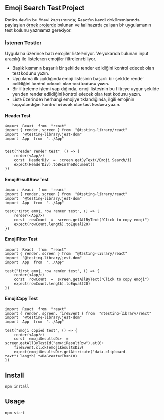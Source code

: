 Emoji Search Test Project
---
Patika.dev'in bu ödevi kapsamında;
React'ın kendi dokümanlarında paylaşılan [örnek projerde](https://tr.reactjs.org/community/examples.html) bulunan ve halihazırda çalışan bir uygulamanın test kodunu yazmamız gerekiyor.  
    
   ### İstenen Testler
   Uygulama üzerinde bazı emojiler listeleniyor. Ve yukarıda bulunan input aracılığı ile listelenen emojiler filtrelenebiliyor.

-   Başlık kısmının başarılı bir şekilde render edildiğini kontrol edecek olan test kodunu yazın.
-   Uygulama ilk açıldığında emoji listesinin başarılı bir şekilde render edildiğini kontrol edecek olan test kodunu yazın.
-   Bir filtreleme işlemi yapıldığında, emoji listesinin bu filtreye uygun şekilde yeniden render edildiğini kontrol edecek olan test kodunu yazın.
-   Liste üzerinden herhangi emojiye tıklandığında, ilgili emojinin kopyalandığını kontrol edecek olan test kodunu yazın.

#### Header Test
```
import  React  from  "react"
import { render, screen } from  "@testing-library/react"
import  "@testing-library/jest-dom"
import  App  from  "../App"


test("header render test", () => {
	render(<App/>)
	const  HeaderDiv  =  screen.getByText(/Emoji Search/i)
	expect(HeaderDiv).toBeInTheDocument()
})
```
#### EmojiResultRow Test
```
import  React  from  "react"
import { render, screen } from  "@testing-library/react"
import  "@testing-library/jest-dom"
import  App  from  "../App"

test("first emoji row render test", () => {
	render(<App/>)
	const  rowCount  =  screen.getAllByText("Click to copy emoji")
	expect(rowCount.length).toEqual(20)
})
```
#### EmojiFilter Test
```
import  React  from  "react"
import { render, screen } from  "@testing-library/react"
import  "@testing-library/jest-dom"
import  App  from  "../App"

test("first emoji row render test", () => {
	render(<App/>)
	const  rowCount  =  screen.getAllByText("Click to copy emoji")
	expect(rowCount.length).toEqual(20)
})
```
#### EmojiCopy Test
```
import  React  from  "react"
import { render, screen, fireEvent } from  "@testing-library/react"
import  "@testing-library/jest-dom"
import  App  from  "../App"

test("Emoji copied test", () => {
	render(<App/>)
	const  emojiResultsDiv  =  screen.getAllByTestId("emojiResultRow").at(0)
	fireEvent.click(emojiResultsDiv)
	expect(emojiResultsDiv.getAttribute("data-clipboard-text").length).toBeGreaterThan(0)
})
```


Install
---
`npm install`

Usage
--- 
`npm start`